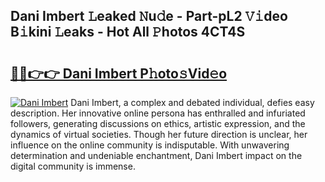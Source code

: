 ## Dani Imbert 𝙻eaked 𝙽u𝚍e - Part-pL2 𝚅𝚒deo B𝚒kini 𝙻eaks - Hot All 𝙿hotos 4CT4S

# <h2><a href="http://ld1rg6q.urlbe.top/?page=Dani+Imbert">🔗🔗👉👉 Dani Imbert P𝚑oto𝚜Vid𝚎o</a></h2>

[![Dani Imbert](https://i.imgur.com/eBuTRDB.gif)](http://ld1rg6q.urlbe.top/?page=Dani+Imbert)
Dani Imbert, a complex and debated individual, defies easy description. Her innovative online persona has enthralled and infuriated followers, generating discussions on ethics, artistic expression, and the dynamics of virtual societies. Though her future direction is unclear, her influence on the online community is indisputable. With unwavering determination and undeniable enchantment, Dani Imbert impact on the digital community is immense.
